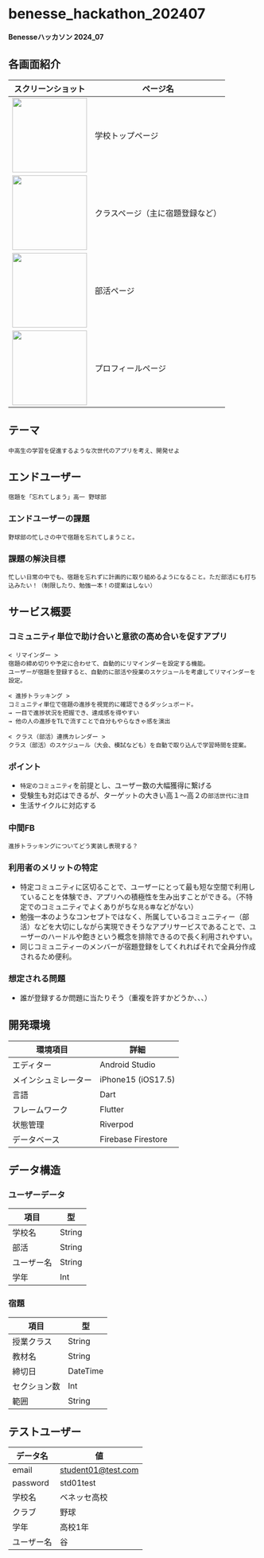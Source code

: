 # benesse_hackathon_202407

**Benesseハッカソン 2024_07**

## 各画面紹介
|スクリーンショット|ページ名|
|-|-|
|<img width=150 src="https://github.com/user-attachments/assets/a6e0fbf1-fa85-42f4-b3ed-93f1492d05a4">|学校トップページ|
|<img width=150 src="https://github.com/user-attachments/assets/d95eaa12-9238-4e56-89a3-bd99cb2c90ee">|クラスページ（主に宿題登録など）|
|<img width=150 src="https://github.com/user-attachments/assets/e0fe7cc8-60f0-4f2a-b9f9-24144dc2c5d9">|部活ページ|
|<img width=150 src="https://github.com/user-attachments/assets/dafaf212-4d54-4826-a3d2-c0c746e3b013">|プロフィールページ|

## テーマ
```
中高生の学習を促進するような次世代のアプリを考え、開発せよ
```

## エンドユーザー
```
宿題を「忘れてしまう」高一 野球部
```
### エンドユーザーの課題
```
野球部の忙しさの中で宿題を忘れてしまうこと。
```

### 課題の解決目標
```
忙しい日常の中でも、宿題を忘れずに計画的に取り組めるようになること。ただ部活にも打ち込みたい！（制限したり、勉強一本！の提案はしない）
```

## サービス概要
### コミュニティ単位で助け合いと意欲の高め合いを促すアプリ
```
< リマインダー >
宿題の締め切りや予定に合わせて、自動的にリマインダーを設定する機能。
ユーザーが宿題を登録すると、自動的に部活や授業のスケジュールを考慮してリマインダーを設定。
```
```
< 進捗トラッキング >
コミュニティ単位で宿題の進捗を視覚的に確認できるダッシュボード。
→ 一目で進捗状況を把握でき、達成感を得やすい
→ 他の人の進捗をTLで流すことで自分もやらなきゃ感を演出
```
```
< クラス（部活）連携カレンダー >
クラス（部活）のスケジュール（大会、模試なども）を自動で取り込んで学習時間を提案。
```
### ポイント
- `特定のコミュニティ`を前提とし、ユーザー数の大幅獲得に繋げる
- 受験生も対応はできるが、ターゲットの大きい高１〜高２の`部活世代に注目`
- 生活サイクルに対応する

### 中間FB
```
進捗トラッキングについてどう実装し表現する？
```

### 利用者のメリットの特定
- 特定コミュニティに区切ることで、ユーザーにとって最も短な空間で利用していることを体験でき、アプリへの積極性を生み出すことができる。（不特定でのコミュニティでよくありがちな`見る専`などがない）
- 勉強一本のようなコンセプトではなく、所属しているコミュニティー（部活）などを大切にしながら実現できそうなアプリサービスであることで、ユーザーのハードルや飽きという概念を排除できるので長く利用されやすい。
- 同じコミュニティーのメンバーが宿題登録をしてくれればそれで全員分作成されるため便利。

### 想定される問題
- 誰が登録するか問題に当たりそう（重複を許すかどうか、、、）

## 開発環境
|環境項目|詳細|
|-|-|
|エディター|Android Studio|
|メインシュミレーター|iPhone15 (iOS17.5)|
|言語|Dart|
|フレームワーク|Flutter|
|状態管理|Riverpod|
|データベース|Firebase Firestore|

## データ構造
### ユーザーデータ
|項目|型|
|-|-|
|学校名|String|
|部活|String|
|ユーザー名|String|
|学年|Int|

### 宿題
|項目|型|
|-|-|
|授業クラス|String|
|教材名|String|
|締切日|DateTime|
|セクション数|Int|
|範囲|String|

## テストユーザー
|データ名|値|
|-|-|
|email|student01@test.com|
|password|std01test|
|学校名|ベネッセ高校|
|クラブ|野球|
|学年|高校1年|
|ユーザー名|谷|
